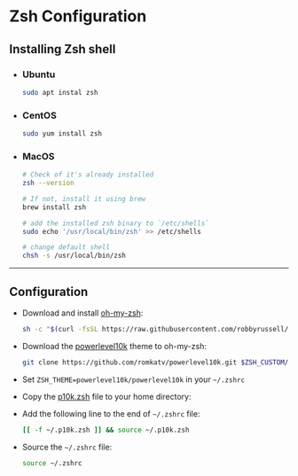 # Zsh Configuration

## Installing Zsh shell

- ### Ubuntu
    ```bash
    sudo apt instal zsh
    ```

- ### CentOS
    ```bash
    sudo yum install zsh
    ```

- ### MacOS
    ```bash
    # Check of it's already installed
    zsh --version

    # If not, install it using brew
    brew install zsh
    
    # add the installed zsh binary to `/etc/shells`
    sudo echo '/usr/local/bin/zsh' >> /etc/shells
    
    # change default shell
    chsh -s /usr/local/bin/zsh
    ```
---
## Configuration

- Download and install [oh-my-zsh](https://github.com/robbyrussell/oh-my-zsh):

    ```bash
    sh -c "$(curl -fsSL https://raw.githubusercontent.com/robbyrussell/oh-my-zsh/master/tools/install.sh)"
    ```

- Download the [powerlevel10k](https://github.com/romkatv/powerlevel10k) theme to oh-my-zsh:
    ```bash
    git clone https://github.com/romkatv/powerlevel10k.git $ZSH_CUSTOM/themes/powerlevel10k
    ```

- Set `ZSH_THEME=powerlevel10k/powerlevel10k` in your `~/.zshrc`

- Copy the [p10k.zsh](./.p10k.zsh) file to your home directory:

- Add the following line to the end of `~/.zshrc` file:
    ```bash
    [[ -f ~/.p10k.zsh ]] && source ~/.p10k.zsh
    ```
- Source the `~/.zshrc` file:
    ```bash
    source ~/.zshrc
    ```